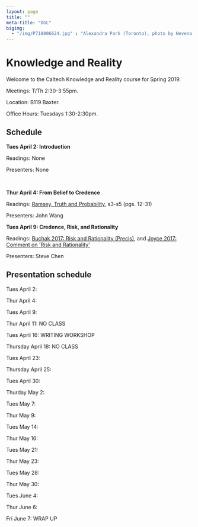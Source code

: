 ```yaml
---
layout: page 
title: ""
meta-title: "DGL"
bigimg:
  - "/img/P718006624.jpg" : "Alexandra Park (Toronto), photo by Nevena Novakovic (2017)"
---
```


# Knowledge and Reality 

Welcome to the Caltech Knowledge and Reality course for Spring 2019. 

Meetings: T/Th 2:30-3:55pm. 

Location: B119 Baxter.

Office Hours: Tuesdays 1:30-2:30pm. 

## Schedule 

**Tues April 2: Introduction** 

Readings: None

Presenters: None

<br/>

**Thur April 4: From Belief to Credence**

Readings: [Ramsey, Truth and Probability](https://core.ac.uk/download/pdf/7048428.pdf), s3-s5 (pgs. 12-31)

Presenters: John Wang

**Tues April 9: Credence, Risk, and Rationality** 

Readings: [Buchak 2017: Risk and Rationality (Precis)](BuchakPrecis.pdf), and [Joyce 2017: Comment on 'Risk and Rationality'](JoyceComment.pdf)

Presenters: Steve Chen


## Presentation schedule

Tues April 2: 

Thur April 4:

Tues April 9: 

Thur April 11: NO CLASS 

Tues April 16: WRITING WORKSHOP 

Thursday April 18: NO CLASS

Tues April 23: 

Thursday April 25:

Tues April 30: 

Thurday May 2:

Tues May 7:

Thur May 9:

Tues May 14:

Thur May 16:

Tues May 21:

Thur May 23:

Tues May 28:

Thur May 30:

Tues June 4:

Thur June 6:

Fri June 7: WRAP UP 





